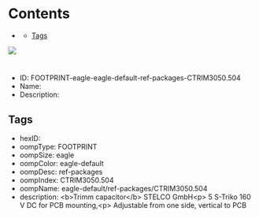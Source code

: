 



Contents
========

* [](#)
	* [Tags](#tags)
  
![][im]
# 

- ID: FOOTPRINT-eagle-eagle-default-ref-packages-CTRIM3050.504
- Name: 
- Description: 

## Tags

- hexID: 
- oompType: FOOTPRINT
- oompSize: eagle
- oompColor: eagle-default
- oompDesc: ref-packages
- oompIndex: CTRIM3050.504
- oompName: eagle-default/ref-packages/CTRIM3050.504
- description: &lt;b&gt;Trimm capacitor&lt;/b&gt; STELCO GmbH&lt;p&gt;&#xD;
 5 S-Triko 160 V DC for PCB mounting,&lt;p&gt;&#xD;
 Adjustable from one side, vertical to PCB



[im]: image.png
